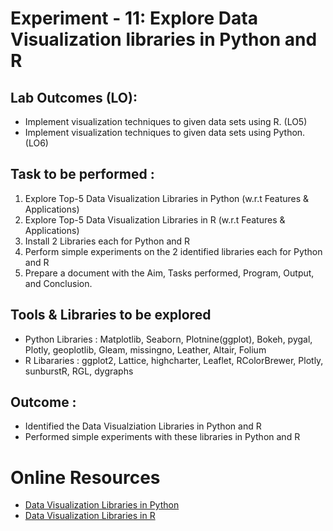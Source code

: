 # Experiment - 11: Explore Data Visualization libraries in Python and R

## Lab Outcomes (LO):
- Implement visualization techniques to given data sets using R. (LO5)
- Implement visualization techniques to given data sets using Python. (LO6)

## Task to be performed :
1. Explore Top-5 Data Visualization Libraries in Python (w.r.t Features & Applications)
2. Explore Top-5 Data Visualization Libraries in R (w.r.t Features & Applications)
3. Install 2 Libraries each for Python and R
4. Perform simple experiments on the 2 identified libraries each for Python and R
5. Prepare a document with the Aim, Tasks performed, Program, Output, and Conclusion.

## Tools & Libraries to be explored
* Python Libraries : Matplotlib, Seaborn, Plotnine(ggplot), Bokeh, pygal, Plotly, geoplotlib, Gleam, missingno, Leather, Altair, Folium
* R Libararies : ggplot2, Lattice, highcharter, Leaflet, RColorBrewer, Plotly, sunburstR, RGL, dygraphs

## Outcome :
* Identified the Data Visualziation Libraries in Python and R
* Performed simple experiments with these libraries in Python and R

# Online Resources
* [Data Visualization Libraries in Python](https://mode.com/blog/python-data-visualization-libraries)
* [Data Visualization Libraries in R](https://mode.com/blog/r-data-visualization-packages)
